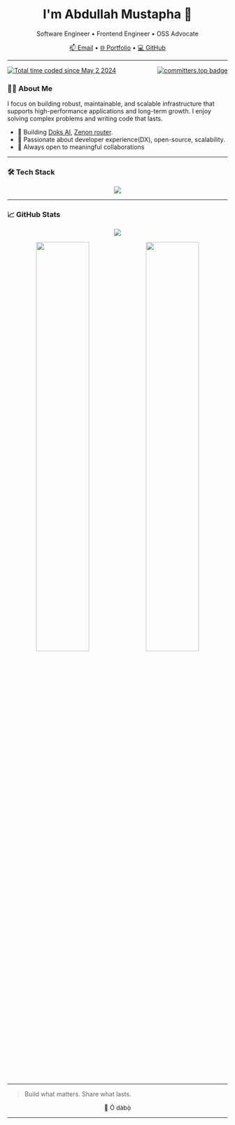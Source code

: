 <h1 align="center">I'm <strong>Abdullah Mustapha</strong> 👋</h1>
<p align="center">Software Engineer • Frontend Engineer • OSS Advocate</p>

<p align="center">
  <a href="mailto:abdullahmu4life@gmail.com">📫 Email</a> • 
  <a href="https://abdullahmustapha.xyz">🌐 Portfolio</a> • 
  <a href="https://github.com/abdullah4tech">💻 GitHub</a>
</p>

---

<div style="display: flex; flex-direction: row; justify-content: space-between; width: 100%;">
  <a href="https://wakatime.com/@97a314e8-1cbc-4a4f-b5cd-1e6f0e632957">
    <img src="https://wakatime.com/badge/user/97a314e8-1cbc-4a4f-b5cd-1e6f0e632957.svg" alt="Total time coded since May 2 2024" />
  </a>
  <a href="https://user-badge.committers.top/sierra_leone/abdullah4tech">
    <img src="https://user-badge.committers.top/sierra_leone/abdullah4tech.svg" alt="committers.top badge" />
  </a>
</div>


### 🧑‍💻 About Me

I focus on building robust, maintainable, and scalable infrastructure that supports high-performance applications and long-term growth. I enjoy solving complex problems and writing code that lasts.

- 🔨 Building [Doks AI](https://github.com/abdullah4tech/doksAI), [Zenon router](https://github.com/n8bird-oss/zenon-router).
- 🧠 Passionate about developer experience(DX), open-source, scalability.
- 🤝 Always open to meaningful collaborations

---

### 🛠 Tech Stack

<p align="center">
  <img src="https://skillicons.dev/icons?i=html,css,tailwind,js,ts,vue,nuxtjs,python,nodejs,fastapi,linux,git,github,mysql" />
</p>

---

### 📈 GitHub Stats

<p align="center">
  <img src="https://github-readme-streak-stats.herokuapp.com/?user=abdullah4tech&theme=tokyonight&hide_border=true" />
</p>

<p align="center">
  <img src="https://denvercoder1-github-readme-stats.vercel.app/api?username=abdullah4tech&show_icons=true&count_private=true&hide_border=true&theme=vue-dark" width="49%"/>
  <img src="https://denvercoder1-github-readme-stats.vercel.app/api/top-langs/?username=abdullah4tech&layout=compact&hide_border=true&theme=vue-dark" width="49%"/>
</p>

---

> Build what matters. Share what lasts.
<p align="center">👋 Ó dàbọ̀</p>

---
